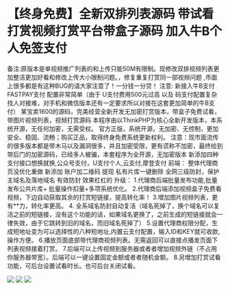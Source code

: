 # 【终身免费】全新双排列表源码 带试看打赏视频打赏平台带盒子源码 加入牛B个人免签支付

备注:原版本是单视频推广列表的和上传只能50M有限制。现修改双排视频列表更加整洁更加好看和修改上传大小限制问题。，修复重复打赏同一部视频问题 ,市面上很多都是有这种BUG的请大家注意了！一分钱一分贷！
注意:
新接入牛B支付FASTPAY支付 配置非常简单（由于 U支付费用500元过高 以及 码支付配置复杂找人对接难，对手机和微信版本还有一定要求所以对接在这套更加简单的牛B支付）
某宝卖1600的源码，完美经营全新开发无加密打赏版本，带盒子免费试看，带图片视频列表，视频打赏源码
本程序由以ThinkPHP为核心全新开发版本，本系统开源，无任何加密，无需受权。
官方正版，系统开源，无加密、无控制，更加安全、稳固、流畅；购买正品，取得终身免费系统更新权利。
注意：现市面流传的很多版本都是带木马以及漏洞很多，并且加密受限，更有谎称不加密，最终给到带后门的加密源码，已经多人被骗，本套程序为全开源，无加密版本
新添加四种支付接口想换就换,公众号支付，U支付个人,云支付,摩登支付
前端：
整体代理商页没优化重做
新添加 账户加二维码 提现
私有片库一键删除
全网三级防封，保护主域名及落地域名 有效防封 效果杠杠的
升级：
1.代理商后端批量发布功能,批量发布公共片库+ 批量操作扣量+多项系统优化。
2.代理商后端添加视频盒子免费看视频，下边自动获取其余的打赏短链接，提高转化率！
3.增加图片视频列表，更有\*\*力，转化率更高。
4. 全系域名防封自动复活（域名死掉了，换个域名可以复活之前的短链接，没有这个功能的话，如果域名更换了，之前生成的短链接就会一律失效，由于它跳转到旧的域名，而旧域名死掉了）
5.设置代理商权限分配，生成短地址变为可以选择性的八种短地址,内置云支付配置，输入ID和KEY就可收款,操作方便。
6.播放页面底部带代理商视频列表。无需返回可以直接点播发页面下列表视频接着打赏。
7.后端可以上传视频到服务器或者者增加视频外链（不占用你服务器带宽）。后端可以一键设置固定金额或者者随机金额。
8.另增加打赏试看功能，可后台设置试看时长。也可后台关闭试看。

[![](https://wukongymw.com/wp-content/uploads/2022/06/1655921802-96dd6810ede190f.jpeg)](https://wukongymw.com/wp-content/uploads/2022/06/1655921802-96dd6810ede190f.jpeg)
[![](https://wukongymw.com/wp-content/uploads/2022/06/1655921802-3ca46827515a0aa.jpeg)](https://wukongymw.com/wp-content/uploads/2022/06/1655921802-3ca46827515a0aa.jpeg)
[![](https://wukongymw.com/wp-content/uploads/2022/06/1655921808-ab7a0f739aef79e.jpeg)](https://wukongymw.com/wp-content/uploads/2022/06/1655921808-ab7a0f739aef79e.jpeg)